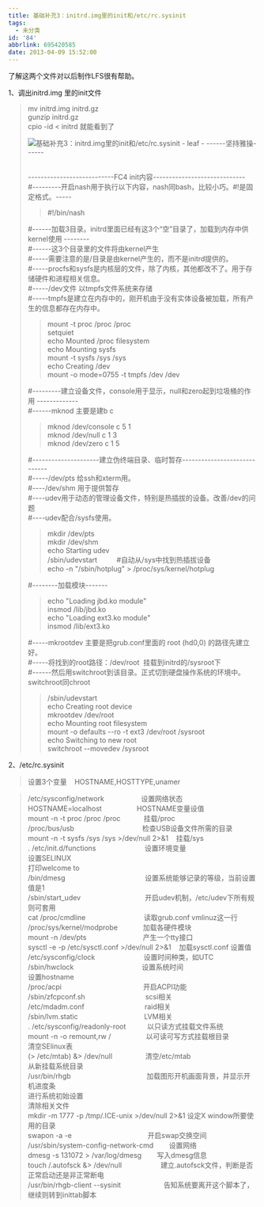 ```yaml
---
title: 基础补充3：initrd.img里的init和/etc/rc.sysinit
tags:
  - 未分类
id: '84'
abbrlink: 695420585
date: 2013-04-09 15:52:00
---
```


  
了解这两个文件对以后制作LFS很有帮助。  
  
1、调出initrd.img 里的init文件  

> mv initrd.img initrd.gz  
> gunzip initrd.gz  
> cpio -id < initrd 就能看到了  
> 
> ![基础补充3：initrd.img里的init和/etc/rc.sysinit - leaf - ------坚持雅操------](http://img2.ph.126.net/m66GHfFX_CgNhzDRGsQc0Q==/2232096565415793248.png "基础补充3：initrd.img里的init和/etc/rc.sysinit - leaf - ------坚持雅操------")
> 
>    
> \---------------------------FC4 init内容-----------------------------  
> #---------开启nash用于执行以下内容，nash同bash，比较小巧。#!是固定格式。-----
> 
> > #!/bin/nash        
> 
>   
> #------加载3目录。initrd里面已经有这3个“空”目录了，加载到内存中供kernel使用 --------  
> #------这3个目录里的文件将由kernel产生  
> #-----需要注意的是/目录是由kernel产生的，而不是initrd提供的。  
> #-----procfs和sysfs是内核层的文件，除了内核，其他都改不了。用于存储硬件和进程相关信息。  
> #-----/dev文件 以tmpfs文件系统来存储  
> #-----tmpfs是建立在内存中的，刚开机由于没有实体设备被加载，所有产生的信息都存在内存中。  
> 
> > mount -t proc /proc /proc  
> > setquiet  
> > echo Mounted /proc filesystem  
> > echo Mounting sysfs  
> > mount -t sysfs /sys /sys  
> > echo Creating /dev  
> > mount -o mode=0755 -t tmpfs /dev /dev  
> 
>   
> #---------建立设备文件，console用于显示，null和zero起到垃圾桶的作用 -------------  
> #------mknod 主要是建b c  
> 
> > mknod /dev/console c 5 1  
> > mknod /dev/null c 1 3  
> > mknod /dev/zero c 1 5  
> 
>   
> #---------------------建立伪终端目录、临时暂存-----------------------------  
> #-----/dev/pts 给ssh和xterm用。  
> #----/dev/shm 用于提供暂存  
> #----udev用于动态的管理设备文件，特别是热插拔的设备。改善/dev的问题  
> #----udev配合/sysfs使用。  
> 
> > mkdir /dev/pts  
> > mkdir /dev/shm  
> > echo Starting udev  
> > /sbin/udevstart          #自动从/sys中找到热插拔设备  
> > echo -n "/sbin/hotplug" > /proc/sys/kernel/hotplug  
> 
>   
> #--------加载模块-------  
> 
> > echo "Loading jbd.ko module"  
> > insmod /lib/jbd.ko  
> > echo "Loading ext3.ko module"  
> > insmod /lib/ext3.ko  
> 
>   
> #-----mkrootdev 主要是把grub.conf里面的 root (hd0,0) 的路径先建立好。  
> #-----将找到的root路径：/dev/root  挂载到initrd的/sysroot下  
> #------然后用switchroot到该目录。正式切到硬盘操作系统的环境中。switchroot同chroot  
> 
> > /sbin/udevstart  
> > echo Creating root device  
> > mkrootdev /dev/root  
> > echo Mounting root filesystem  
> > mount -o defaults --ro -t ext3 /dev/root /sysroot  
> > echo Switching to new root  
> > switchroot --movedev /sysroot  
> 
>   

2、/etc/rc.sysinit  

> 设置3个变量    HOSTNAME,HOSTTYPE,unamer  

> /etc/sysconfig/network                   设置网络状态  
> HOSTNAME=localhost                  HOSTNAME变量设值  
> mount -n -t proc /proc /proc            挂载/proc  
> /proc/bus/usb                                   检查USB设备文件所需的目录  
> mount -n -t sysfs /sys /sys >/dev/null 2>&1    挂载/sys  
> . /etc/init.d/functions                         设置环境变量  
> 设置SELINUX  
> 打印welcome to  
> /bin/dmesg                                         设置系统能够记录的等级，当前设置值是1  
> /sbin/start\_udev                                 开启udev机制，/etc/udev下所有规则可套用  
> cat /proc/cmdline                              读取grub.conf vmlinuz这一行  
> /proc/sys/kernel/modprobe             加载各硬件模块  
> mount -n /dev/pts                             产生一个tty接口  
> sysctl -e -p /etc/sysctl.conf >/dev/null 2>&1    加载sysctl.conf 设置值  
> /etc/sysconfig/clock                         设置时间种类，如UTC  
> /sbin/hwclock                                   设置系统时间  
> 设置hostname  
> /proc/acpi                                          开启ACPI功能  
> /sbin/zfcpconf.sh                               scsi相关  
> /etc/mdadm.conf                               raid相关  
> /sbin/lvm.static                                  LVM相关  
> . /etc/sysconfig/readonly-root           以只读方式挂载文件系统  
> mount -n -o remount,rw /                  以可读可写方式挂载根目录  
> 清空SElinux表  
> (> /etc/mtab) &> /dev/null                 清空/etc/mtab  
> 从新挂载系统目录  
> /usr/bin/rhgb                                       加载图形开机画面背景，并显示开机进度条  
> 进行系统初始设置  
> 清除相关文件  
> mkdir -m 1777 -p /tmp/.ICE-unix >/dev/null 2>&1 设定X window所要使用的目录  
> swapon -a -e                                       开启swap交换空间  
> /usr/sbin/system-config-network-cmd        设置网络  
> dmesg -s 131072 > /var/log/dmesg        写入dmesg信息  
> touch /.autofsck &> /dev/null                    建立.autofsck文件，判断是否正常启动还是非正常断电  
> /usr/bin/rhgb-client --sysinit                      告知系统要离开这个脚本了，继续则转到inittab脚本     

>